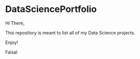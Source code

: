 # DataSciencePortfolio
Hi There,

This repository is meant to list all of my Data Science projects.

Enjoy!

Faisal
